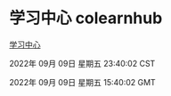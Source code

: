 # 学习中心 colearnhub
[学习中心](http://27.19.32.34:56308/colearnhub/)

2022年 09月 09日 星期五 23:40:02 CST

2022年 09月 09日 星期五 15:40:02 GMT
